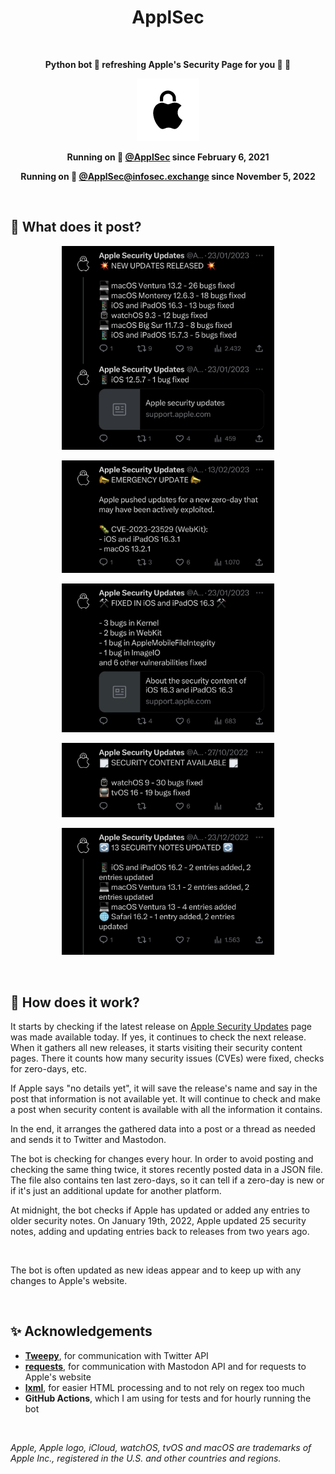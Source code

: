 <h1 align="center">ApplSec</h1>

<br>

<p align="center"><b>Python bot 🐍 refreshing Apple's Security Page for you 🍎 🔐</b></p>

<p align="center"><img src="images/ApplSec.png" width=100></p>

<p align="center"><b>Running on 🐥 <a href="https://twitter.com/ApplSec">@ApplSec</a> since February 6, 2021</b></p>
<p align="center"><b>Running on 🐘 <a href="https://infosec.exchange/@ApplSec">@ApplSec@infosec.exchange</a> since November 5, 2022</b></p>

<br>

## 📣 What does it post?

<p align="center"><img src="images/img1.jpg" width=340></p>
<p align="center"><img src="images/img2.jpg" width=340></p>
<p align="center"><img src="images/img3.jpg" width=340></p>
<p align="center"><img src="images/img4.jpg" width=340></p>
<p align="center"><img src="images/img5.jpg" width=340></p>

<br>

## 🦾 How does it work?

It starts by checking if the latest release on [Apple Security Updates](https://support.apple.com/en-us/HT201222) page was made available today. If yes, it continues to check the next release. When it gathers all new releases, it starts visiting their security content pages. There it counts how many security issues (CVEs) were fixed, checks for zero-days, etc.

If Apple says "no details yet", it will save the release's name and say in the post that information is not available yet. It will continue to check and make a post when security content is available with all the information it contains.

In the end, it arranges the gathered data into a post or a thread as needed and sends it to Twitter and Mastodon.

The bot is checking for changes every hour. In order to avoid posting and checking the same thing twice, it stores recently posted data in a JSON file. The file also contains ten last zero-days, so it can tell if a zero-day is new or if it's just an additional update for another platform.

At midnight, the bot checks if Apple has updated or added any entries to older security notes. On January 19th, 2022, Apple updated 25 security notes, adding and updating entries back to releases from two years ago.

<br>

The bot is often updated as new ideas appear and to keep up with any changes to Apple's website.

<br>

## ✨ Acknowledgements

- __[Tweepy](https://github.com/tweepy/tweepy)__, for communication with Twitter API
- __[requests](https://github.com/psf/requests)__, for communication with Mastodon API and for requests to Apple's website
- __[lxml](https://github.com/lxml/lxml)__, for easier HTML processing and to not rely on regex too much
- __GitHub Actions__, which I am using for tests and for hourly running the bot

<br>

_Apple, Apple logo, iCloud, watchOS, tvOS and macOS are trademarks of Apple Inc., registered in the U.S. and other countries and regions._

